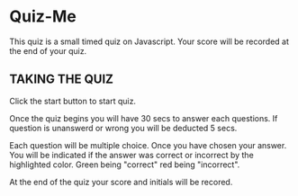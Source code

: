 # Quiz-Me
This quiz is a small timed quiz on Javascript. Your score will be recorded at the end of your quiz.
## TAKING THE QUIZ
Click the start button to start quiz.

Once the quiz begins you will have 30 secs to answer each questions. If question is unanswerd or wrong you will be deducted 5 secs.

Each question will be multiple choice. Once you have chosen your answer. You will be indicated if the answer was correct or incorrect by the highlighted color. Green being "correct" red being "incorrect".

At the end of the quiz your score and initials will be recored. 
